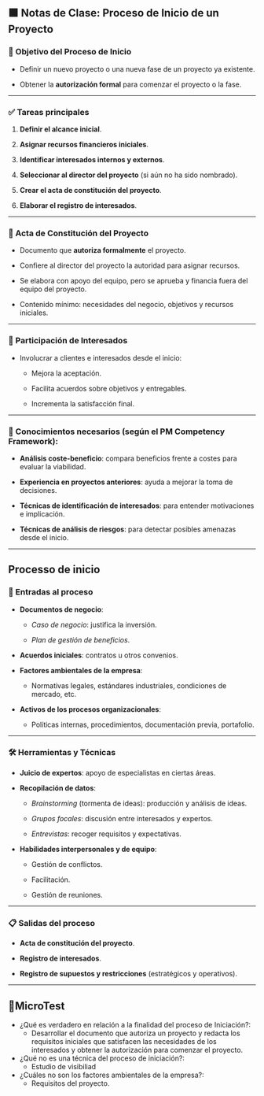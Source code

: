 

## 🟩 **Notas de Clase: Proceso de Inicio de un Proyecto**

### 📌 Objetivo del Proceso de Inicio

- Definir un nuevo proyecto o una nueva fase de un proyecto ya existente.
    
- Obtener la **autorización formal** para comenzar el proyecto o la fase.
    

---

### ✅ **Tareas principales**

1. **Definir el alcance inicial**.
    
2. **Asignar recursos financieros iniciales**.
    
3. **Identificar interesados internos y externos**.
    
4. **Seleccionar al director del proyecto** (si aún no ha sido nombrado).
    
5. **Crear el acta de constitución del proyecto**.
    
6. **Elaborar el registro de interesados**.
    

---

### 📜 Acta de Constitución del Proyecto

- Documento que **autoriza formalmente** el proyecto.
    
- Confiere al director del proyecto la autoridad para asignar recursos.
    
- Se elabora con apoyo del equipo, pero se aprueba y financia fuera del equipo del proyecto.
    
- Contenido mínimo: necesidades del negocio, objetivos y recursos iniciales.
    

---

### 🤝 Participación de Interesados

- Involucrar a clientes e interesados desde el inicio:
    
    - Mejora la aceptación.
        
    - Facilita acuerdos sobre objetivos y entregables.
        
    - Incrementa la satisfacción final.
        

---

### 📘 Conocimientos necesarios (según el PM Competency Framework):

- **Análisis coste-beneficio**: compara beneficios frente a costes para evaluar la viabilidad.
    
- **Experiencia en proyectos anteriores**: ayuda a mejorar la toma de decisiones.
    
- **Técnicas de identificación de interesados**: para entender motivaciones e implicación.
    
- **Técnicas de análisis de riesgos**: para detectar posibles amenazas desde el inicio.
    

---
## Processo de inicio
### 📂 Entradas al proceso

- **Documentos de negocio**:
    
    - _Caso de negocio_: justifica la inversión.
        
    - _Plan de gestión de beneficios_.
        
- **Acuerdos iniciales**: contratos u otros convenios.
    
- **Factores ambientales de la empresa**:
    
    - Normativas legales, estándares industriales, condiciones de mercado, etc.
        
- **Activos de los procesos organizacionales**:
    
    - Políticas internas, procedimientos, documentación previa, portafolio.
        

---

### 🛠 Herramientas y Técnicas

- **Juicio de expertos**: apoyo de especialistas en ciertas áreas.
    
- **Recopilación de datos**:
    
    - _Brainstorming_ (tormenta de ideas): producción y análisis de ideas.
        
    - _Grupos focales_: discusión entre interesados y expertos.
        
    - _Entrevistas_: recoger requisitos y expectativas.
        
- **Habilidades interpersonales y de equipo**:
    
    - Gestión de conflictos.
        
    - Facilitación.
        
    - Gestión de reuniones.
        

---

### 📋 Salidas del proceso

- **Acta de constitución del proyecto**.
    
- **Registro de interesados**.
    
- **Registro de supuestos y restricciones** (estratégicos y operativos).
    

---

## 📝MicroTest

- ¿Qué es verdadero en relación a la finalidad del proceso de Iniciación?:
	- Desarrollar el documento que autoriza un proyecto y redacta los requisitos iniciales que satisfacen las necesidades de los interesados y obtener la autorización para comenzar el proyecto.
- ¿Qué no es una técnica del proceso de iniciación?:
	- Estudio de visibiliad
- ¿Cuáles no son los factores ambientales de la empresa?:
	- Requisitos del proyecto.